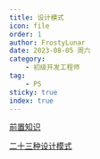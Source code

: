 ```yaml
---
title: 设计模式
icon: file
order: 1
author: FrostyLunar
date: 2023-08-05 周六
category:
	- 初级开发工程师
tag:
	- P5
sticky: true
index: true
---
```


[前置知识](01_前置知识/前置知识.md)

[二十三种设计模式](02_二十三种设计模式/二十三种设计模式.md)



